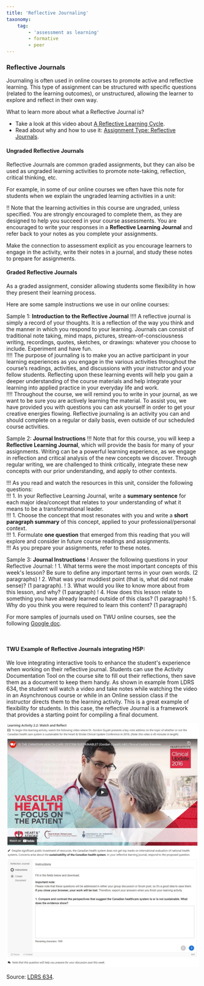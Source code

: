 ```yaml
---
title: 'Reflective Journaling'
taxonomy:
    tag:
        - 'assessment as learning'
        - formative
        - peer
---
```


### Reflective Journals

Journaling is often used in online courses to promote active and reflective learning.  This type of assignment can be structured with specific questions (related to the learning outcomes), or unstructured, allowing the learner to explore and reflect in their own way.  

What to learn more about what a Reflective Journal is?
- Take a look at this video about [A Reflective Learning Cycle](https://www.youtube.com/watch?v=APxkx46l6gc).
- Read about why and how to use it: [Assignment Type: Reflective Journals](https://onlineteaching.kent.edu/library/online_assignments/Journal_Handout.pdf).


#### Ungraded Reflective Journals
Reflective Journals are common graded assignments, but they can also be used as ungraded learning activities to promote note-taking, reflection, critical thinking, etc.  

For example, in some of our online courses we often have this note for students when we explain the ungraded learning activities in a unit:

!! Note that the learning activities in this course are ungraded, unless specified. You are strongly encouraged to complete them, as they are designed to help you succeed in your course assessments. You are encouraged to write your responses in a **Reflective Learning Journal** and refer back to your notes as you complete your assignments.

Make the connection to assessment explicit as you encourage learners to engage in the activity, write their notes in a journal, and study these notes to prepare for assignments.

#### Graded Reflective Journals
As a graded assignment, consider allowing students some flexibility in how they present their learning process.

Here are some sample instructions we use in our online courses:

Sample 1: **Introduction to the Reflective Journal**
!!!! A reflective journal is simply a record of your thoughts. It is a reflection of the way you think and the manner in which you respond to your learning. Journals can consist of traditional note taking, mind maps, pictures, stream-of-consciousness writing, recordings, quotes, sketches, or drawings: whatever you choose to include. Experiment and have fun.  
!!!! The purpose of journaling is to make you an active participant in your learning experiences as you engage in the various activities throughout the course’s readings, activities, and discussions with your instructor and your fellow students. Reflecting upon these learning events will help you gain a deeper understanding of the course materials and help integrate your learning into applied practice in your everyday life and work.  
!!!! Throughout the course, we will remind you to write in your journal, as we want to be sure you are actively learning the material. To assist you, we have provided you with questions you can ask yourself in order to get your creative energies flowing. Reflective journaling is an activity you can and should complete on a regular or daily basis, even outside of our scheduled course activities.

Sample 2: **Journal Instructions**
!!! Note that for this course, you will keep a **Reflective Learning Journal**, which will provide the basis for many of your assignments. Writing can be a powerful learning experience, as we engage in reflection and critical analysis of the new concepts we discover. Through regular writing, we are challenged to think critically, integrate these new concepts with our prior understanding, and apply to other contexts.

!!! As you read and watch the resources in this unit, consider the following questions:   
!!! 1. In your Reflective Learning Journal, write a **summary sentence** for each major idea/concept that relates to your understanding of what it means to be a transformational leader.     
!!! 1. Choose the concept that most resonates with you and write a **short paragraph summary** of this concept, applied to your professional/personal context.   
!!! 1. Formulate **one question** that emerged from this reading that you will explore and consider in future course readings and assignments.   
!!! As you prepare your assignments, refer to these notes.

Sample 3: **Journal Instructions**
! Answer the following questions in your Reflective Journal:
! 1. What terms were the most important concepts of this week's lesson? Be sure to define any important terms in your own words. (2 paragraphs)
! 2. What was your muddiest point (that is, what did not make sense)? (1 paragraph).
! 3. What would you like to know more about from this lesson, and why? (1 paragraph)
! 4. How does this lesson relate to something you have already learned outside of this class? (1 paragraph)
! 5. Why do you think you were required to learn this content? (1 paragraph)             


For more samples of journals used on TWU online courses, see the following [Google doc](https://docs.google.com/document/d/1M1NUHmYRY3jPIu0BWeVI5T7sFRasUmAkkYRsO_6DHik/edit?usp=sharing).

&nbsp;

#### TWU Example of Reflective Journals integrating H5P:
We love integrating interactive tools to enhance the student's experience when working on their reflective journal. Students can use the Activity Documentation Tool on the course site to fill out their reflections, then save them as a document to keep them handy. As shown in example from LDRS 634, the student will watch a video and take notes while watching the video in an Asynchronous course or while in an Online session class if the instructor directs them to the learning activity. This is a great example of flexibility for students. In this case, the reflective Journal is a framework that provides a starting point for compiling a final document.

![alttext](journal1.jpg "printscreen H5P activity")
![alttext](journal2.jpg "printscreen H5P activity")

Source: [LDRS 634](https://learn.twu.ca/mod/page/view.php?id=536926).
